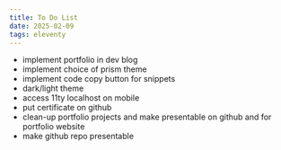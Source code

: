 ```yaml
---
title: To Do List
date: 2025-02-09
tags: eleventy
---
```

- implement portfolio in dev blog
- implement choice of prism theme
- implement code copy button for snippets
- dark/light theme
- access 11ty localhost on mobile
- put certificate on github
- clean-up portfolio projects and make presentable on github and for portfolio website
- make github repo presentable
